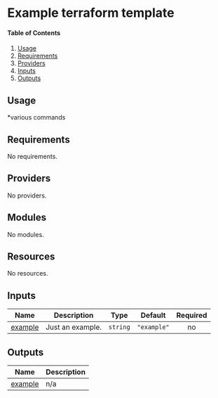 # Example terraform template

#### Table of Contents
1. [Usage](#usage)
2. [Requirements](#requirements)
3. [Providers](#Providers)
4. [Inputs](#inputs)
5. [Outputs](#outputs)
## Usage
*various commands
<!-- BEGINNING OF PRE-COMMIT-TERRAFORM DOCS HOOK -->
## Requirements

No requirements.

## Providers

No providers.

## Modules

No modules.

## Resources

No resources.

## Inputs

| Name | Description | Type | Default | Required |
|------|-------------|------|---------|:--------:|
| <a name="input_example"></a> [example](#input\_example) | Just an example. | `string` | `"example"` | no |

## Outputs

| Name | Description |
|------|-------------|
| <a name="output_example"></a> [example](#output\_example) | n/a |
<!-- END OF PRE-COMMIT-TERRAFORM DOCS HOOK -->
